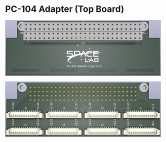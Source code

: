 # PC-104 Adapter (Top Board)

![](img/pc104-adapter-top-top.png)

![](img/pc104-adapter-top-bottom.png)
